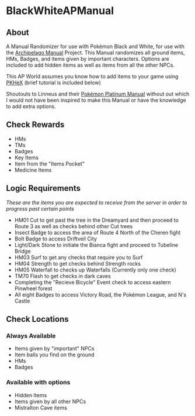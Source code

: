 # BlackWhiteAPManual
## About
A Manual Randomizer for use with Pokémon Black and White, for use with the [Archipelago Manual](https://github.com/ManualForArchipelago) Project. This Manual randomizes all ground items, HMs, Badges, and items given by important characters. Options are included to add hidden items as well as items from all the other NPCs.

This AP World assumes you know how to add items to your game using [PKHeX](https://github.com/kwsch/PKHeX) (brief tutorial is included below)

Shoutouts to Linneus and their [Pokémon Platinum Manual](https://github.com/Linneus/PlatinumAPManual/releases/tag/2.3) without out which I would not have been inspired to make this Manual or have the knowledge to add extra options.

## Check Rewards
- HMs
- TMs
- Badges
- Key Items
- Item from the "Items Pocket"
- Medicine Items

## Logic Requirements
*These are the items you are expected to receive from the server in order to progress past certain points*
 - HM01 Cut to get past the tree in the Dreamyard and then proceed to Route 3 as well as checks behind other Cut trees
 - Insect Badge to access the area of Route 4 North of the Cheren fight
 - Bolt Badge to access Driftveil City
 - Light/Dark Stone to initiate the Bianca fight and proceed to Tubeline Bridge
 - HM03 Surf to get any checks that require you to Surf
 - HM04 Strength to get checks behind Strength rocks
 - HM05 Waterfall to checks up Waterfalls (Currently only one check)
 - TM70 Flash to get checks in dark caves
 - Completing the "Recieve Bicycle" Event check to access eastern Pinwheel forest
 - All eight Badges to access Victory Road, the Pokémon League, and N's Castle

## Check Locations
### Always Available
- Items given by "important" NPCs
- Item balls you find on the ground
- HMs
- Badges
### Available with options
- Hidden Items
- Items given by all other NPCs
- Mistralton Cave items
